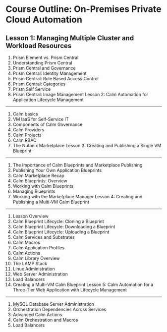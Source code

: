 
Course Outline: On-Premises Private Cloud Automation
================
Lesson 1: Managing Multiple Cluster and Workload Resources
------------
1. Prism Element vs. Prism Central
2. Understanding Prism Central
3. Prism Central and Governance
4. Prism Central: Identity Management
5. Prism Central: Role Based Access Control
6. Prism Central: Categories
7. Prism Self Service
8. Prism Central: Image Management
Lesson 2: Calm Automation for Application Lifecycle Management
------------
1. Calm basics
2. VM IaaS for Self-Service IT
3. Components of Calm Governance
4. Calm Providers
5. Calm Projects
6. Calm RBAC
7. The Nutanix Marketplace
Lesson 3: Creating and Publishing a Single VM Blueprint
------------
1. The Importance of Calm Blueprints and Marketplace Publishing
2. Publishing Your Own Application Blueprints
3. Calm Marketplace Recap
4. Calm Blueprints: Overview
5. Working with Calm Blueprints
6. Managing Blueprints
7. Working with the Marketplace Manager
Lesson 4: Creating and Publishing a Multi-VM Calm Blueprint
------------
1. Lesson Overview
2. Calm Blueprint Lifecycle: Cloning a Blueprint
3. Calm Blueprint Lifecycle: Downloading a Blueprint
4. Calm Blueprint Lifecycle: Uploading a Blueprint
5. Calm Services and Substrates
6. Calm Macros
7. Calm Application Profiles
8. Calm Actions
9. Calm Library Overview
10. The LAMP Stack
11. Linux Administration
12. Web Server Administration
13. Load Balancers
14. Creating a Multi-VM Calm Blueprint
Lesson 5: Calm Automation for a Three-Tier Web Application with Lifecycle Management
------------
1. MySQL Database Server Administration
2. Orchestration Dependencies Across Services
3. Advanced Calm Actions
4. Calm Orchestration and Macros
5. Load Balancers

